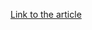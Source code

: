 [Link to the article](https://www.itworld.com/article/2853992/3-tools-to-check-your-hard-drives-health-and-make-sure-its-not-already-dying-on-you.html)
